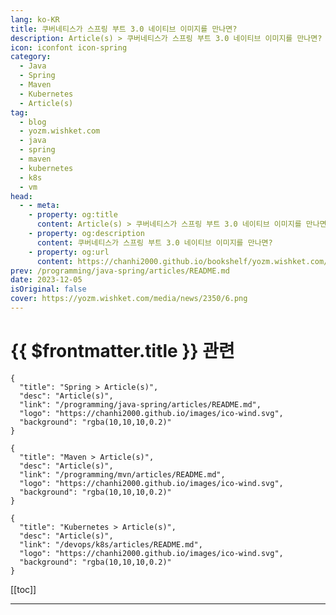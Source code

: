 ```yaml
---
lang: ko-KR
title: 쿠버네티스가 스프링 부트 3.0 네이티브 이미지를 만나면?
description: Article(s) > 쿠버네티스가 스프링 부트 3.0 네이티브 이미지를 만나면?
icon: iconfont icon-spring
category: 
  - Java
  - Spring
  - Maven
  - Kubernetes
  - Article(s)
tag: 
  - blog
  - yozm.wishket.com
  - java
  - spring
  - maven
  - kubernetes
  - k8s
  - vm
head:
  - - meta:
    - property: og:title
      content: Article(s) > 쿠버네티스가 스프링 부트 3.0 네이티브 이미지를 만나면?
    - property: og:description
      content: 쿠버네티스가 스프링 부트 3.0 네이티브 이미지를 만나면?
    - property: og:url
      content: https://chanhi2000.github.io/bookshelf/yozm.wishket.com/2350.html
prev: /programming/java-spring/articles/README.md
date: 2023-12-05
isOriginal: false
cover: https://yozm.wishket.com/media/news/2350/6.png
---
```


# {{ $frontmatter.title }} 관련

```component VPCard
{
  "title": "Spring > Article(s)",
  "desc": "Article(s)",
  "link": "/programming/java-spring/articles/README.md",
  "logo": "https://chanhi2000.github.io/images/ico-wind.svg",
  "background": "rgba(10,10,10,0.2)"
}
```

```component VPCard
{
  "title": "Maven > Article(s)",
  "desc": "Article(s)",
  "link": "/programming/mvn/articles/README.md",
  "logo": "https://chanhi2000.github.io/images/ico-wind.svg",
  "background": "rgba(10,10,10,0.2)"
}
```

```component VPCard
{
  "title": "Kubernetes > Article(s)",
  "desc": "Article(s)",
  "link": "/devops/k8s/articles/README.md",
  "logo": "https://chanhi2000.github.io/images/ico-wind.svg",
  "background": "rgba(10,10,10,0.2)"
}
```

[[toc]]

---

<SiteInfo
  name="쿠버네티스가 스프링 부트 3.0 네이티브 이미지를 만나면? | 요즘IT"
  desc="넷마블 QA실에서는 ‘크래시리포트’라는 시스템을 운영하고 있습니다. 크래시리포트는 게임 실행 과정에서 예상치 못한 종료 현상이 발생할 때, 그 상황을 저장한 데이터를 크래시라 합니다. 이러한 크래시리포트 운영용으로 마련한 엣지 서버 클러스터 환경에서는 신규 파드 추가마다 최소 1분 이상 필요했습니다. 게임 사용자가 언제 급증할지 예측할 수 없기에, 스케줄에 맞춘 확장도 적합하지 않았습니다. 또한 서버에 접속하는 클라이언트의 통신 연결 대기 시간은 대략 10~20초로 설정돼 있어서, 신규 파드를 준비하기 위해 소모하는 1분 동안 누락되는 데이터도 늘어날 수밖에 없었습니다."
  url="https://yozm.wishket.com/magazine/detail/2350/"
  logo="https://yozm.wishket.com/favicon.ico"
  preview="https://yozm.wishket.com/media/news/2350/6.png"/>

<!-- TODO: 작성 -->

